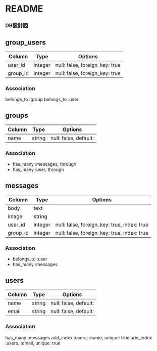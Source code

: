 # README

### DB設計図

## group_users

|Column|Type|Options|
|------|----|-------|
|user_id|integer|null: false, foreign_key: true|
|group_id|integer|null: false, foreign_key: true|
### Association
belongs_to :group
belongs_to :user

## groups
|Column|Type|Options|
|------|----|-------|
|name|string|null: false, default:|
### Association
- has_many :messages, through
- has_many :user, through

## messages
|Column|Type|Options|
|------|----|-------|
|body|text|
|image|string||
|user_id|integer|null: false, foreign_key: true, index: true|
|group_id|integer|null: false, foreign_key: true, index: true|
### Association
- belongs_to :user
- has_many :messages


## users
|Column|Type|Options|
|------|----|-------|
|name|string|null: false, default: |
|email|string|null: false, default: |


### Association
 has_many  :messages
 add_index :users, :name,     unique: true
 add_index :users, :email,    unique: true
 

